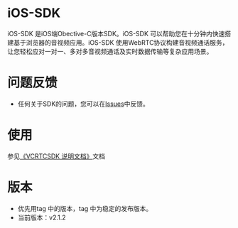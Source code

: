 # iOS-SDK

iOS-SDK 是iOS端Obective-C版本SDK。iOS-SDK 可以帮助您在十分钟内快速搭建基于浏览器的音视频应用。iOS-SDK 使用WebRTC协议构建音视频通话服务，让您轻松应对一对一、多对多音视频通话及实时数据传输等复杂应用场景。   

# 问题反馈
* 任何关于SDK的问题，您可以在[Issues](https://github.com/zijingcloud/Web-SDK/issues/new)中反馈。   

# 使用
参见[《VCRTCSDK 说明文档》](https://github.com/zijingcloud/iOS-SDK/blob/master/Docs/VC_RTC说明文档.md)文档

# 版本
* 优先用tag 中的版本，tag 中为稳定的发布版本。
* 当前版本：v2.1.2
